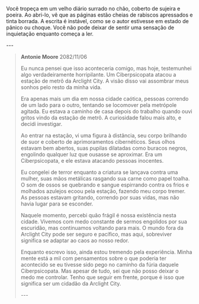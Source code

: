 Você tropeça em um velho diário surrado no chão, coberto de sujeira e poeira. Ao abri-lo, vê que as páginas estão cheias de rabiscos apressados e tinta borrada. A escrita é instável, como se o autor estivesse em estado de pânico ou choque. Você não pode deixar de sentir uma sensação de inquietação enquanto começa a ler.

_---_

> **Antonie Moore**
> 2082/11/06
>
> Eu nunca pensei que isso aconteceria comigo, mas hoje, testemunhei algo verdadeiramente horripilante. Um Ciberpsicopata atacou a estação de metrô da Arclight City. A visão disso vai assombrar meus sonhos pelo resto da minha vida.
>
> Era apenas mais um dia em nossa cidade caótica, pessoas correndo de um lado para o outro, tentando se locomover pela metrópole agitada. Eu estava a caminho de casa depois do trabalho quando ouvi gritos vindo da estação de metrô. A curiosidade falou mais alto, e decidi investigar.
>
> Ao entrar na estação, vi uma figura à distância, seu corpo brilhando de suor e coberto de aprimoramentos cibernéticos. Seus olhos estavam bem abertos, suas pupilas dilatadas como buracos negros, engolindo qualquer luz que ousasse se aproximar. Era um Ciberpsicopata, e ele estava atacando pessoas inocentes.
>
> Eu congelei de terror enquanto a criatura se lançava contra uma mulher, suas mãos metálicas rasgando sua carne como papel toalha. O som de ossos se quebrando e sangue espirrando contra os frios e molhados azulejos ecoou pela estação, fazendo meu corpo tremer. As pessoas estavam gritando, correndo por suas vidas, mas não havia lugar para se esconder.
>
> Naquele momento, percebi quão frágil é nossa existência nesta cidade. Vivemos com medo constante de sermos engolidos por sua escuridão, mas continuamos voltando para mais. O mundo fora da Arclight City pode ser seguro e pacífico, mas aqui, sobreviver significa se adaptar ao caos ao nosso redor.
>
> Enquanto escrevo isso, ainda estou tremendo pela experiência. Minha mente está a mil com pensamentos sobre o que poderia ter acontecido se eu tivesse sido pego no caminho da fúria daquele Ciberpsicopata. Mas apesar de tudo, sei que não posso deixar o medo me controlar. Tenho que seguir em frente, porque é isso que significa ser um cidadão da Arclight City.
>
> _---_

